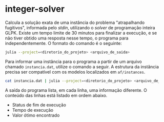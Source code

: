 # integer-solver

Calcula a solução exata de uma instância do problema "atrapalhando fugitivos", informada pelo *stdin*, utilizando o *solver* de programação inteira GLPK. Existe um tempo limite de 30 minutos para finalizar a execução, e se não tiver obtido uma resposta nesse tempo, o programa para independentemente. O formato do comando é o seguinte:

```bash
julia --project=<diretorio_do_projeto> <arquivo_de_saida>
```

Para informar uma instância para o programa a partir de um arquivo chamado `instancia.dat`, utilize o comando a seguir. A estrutura da instância precisa ser compatível com os modelos localizados em `af/instances`.

```bash
cat instancia.dat | julia --project=<diretorio_do_projeto> <arquivo_de_saida>
```

A saída do programa lista, em cada linha, uma informação diferente. O conteúdo das linhas está listado em ordem abaixo.

- Status de fim de execução
- Tempo de execução
- Valor ótimo encontrado